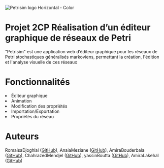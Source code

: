 
![Petrisim logo Horizontal - Color ](https://github.com/RomaisaDjoghlal/Petri/assets/162630029/5c7f28dc-06b3-42ee-a1e6-674ae48bcc33 )


# Projet 2CP Réalisation d’un éditeur graphique de réseaux de Petri
"Petrisim"  est une application web d’éditeur graphique pour les réseaux de Petri stochastiques généralisés markoviens, permettant la création, l'édition et l'analyse visuelle de ces réseaux
# Fonctionnalités
<li> Éditeur graphique </li>
<li> Animation </li>
<li> Modification des propriétés </li>
<li> Importation/Exportation </li>
<li> Propriétés du réseau </li>

# Auteurs

RomaisaDjoghlal ([GitHub](https://github.com/RomaisaDjoghlal)), AnaiaMeziane ([GitHub](https://github.com/AnaiaMeziane)), AmiraBouderbala ([GitHub](https://github.com/AmiraBouderbala)), ChahrazedMendjel ([GitHub](https://github.com/ChahrazedMendjel)), yassinBoutta ([GitHub](https://github.com/yassinBoutta)), AmiraLakehal ([GitHub](https://github.com/AmiraLakehal))





